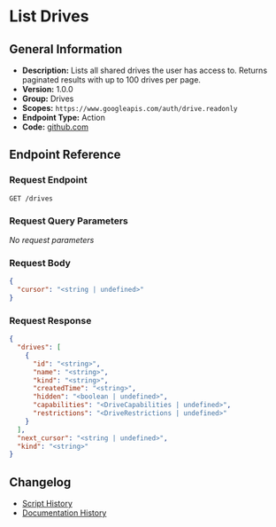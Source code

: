<!-- BEGIN GENERATED CONTENT -->
# List Drives

## General Information

- **Description:** Lists all shared drives the user has access to. Returns paginated results with up to 100 drives per page.
- **Version:** 1.0.0
- **Group:** Drives
- **Scopes:** `https://www.googleapis.com/auth/drive.readonly`
- **Endpoint Type:** Action
- **Code:** [github.com](https://github.com/NangoHQ/integration-templates/tree/main/integrations/google-drive/actions/list-drives.ts)


## Endpoint Reference

### Request Endpoint

`GET /drives`

### Request Query Parameters

_No request parameters_

### Request Body

```json
{
  "cursor": "<string | undefined>"
}
```

### Request Response

```json
{
  "drives": [
    {
      "id": "<string>",
      "name": "<string>",
      "kind": "<string>",
      "createdTime": "<string>",
      "hidden": "<boolean | undefined>",
      "capabilities": "<DriveCapabilities | undefined>",
      "restrictions": "<DriveRestrictions | undefined>"
    }
  ],
  "next_cursor": "<string | undefined>",
  "kind": "<string>"
}
```

## Changelog

- [Script History](https://github.com/NangoHQ/integration-templates/commits/main/integrations/google-drive/actions/list-drives.ts)
- [Documentation History](https://github.com/NangoHQ/integration-templates/commits/main/integrations/google-drive/actions/list-drives.md)

<!-- END  GENERATED CONTENT -->

